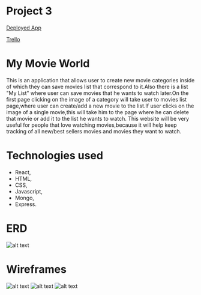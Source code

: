 # Project 3


[Deployed App](https://ancient-temple-64968.herokuapp.com)


[Trello](https://trello.com/b/yhVawXuY/project-3)

# My Movie World

This is an application that allows user to create new movie categories inside of which they can save movies list that correspond to it.Also there is a list "My List" where user can save movies that he wants to watch later.On the first page clicking on the image of a category will take user to movies list page,where user can create/add a new movie to the list.If  user clicks on the image of a single movie,this will take him to the page where he can delete that movie or add it to the list he wants to watch.
This website will be very useful for people that love watching movies,because it will help keep tracking of all new/best sellers movies and movies they want to watch.

# Technologies used
- React,
- HTML, 
- CSS,
- Javascript,  
- Mongo, 
- Express.

# ERD
![alt text](https://github.com/Tinuta94/my_project3/blob/master/Screen%20Shot%202019-10-17%20at%207.34.40%20PM.png)

# Wireframes
![alt text](https://github.com/Tinuta94/my_project3/blob/master/firssst.png)
![alt text](https://github.com/Tinuta94/my_project3/blob/master/seccoond.png)
![alt text](https://github.com/Tinuta94/my_project3/blob/master/last.png)
